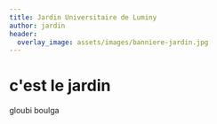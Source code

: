 ```yaml
---
title: Jardin Universitaire de Luminy
author: jardin
header:
  overlay_image: assets/images/banniere-jardin.jpg
---
```

# c'est le jardin
gloubi boulga
